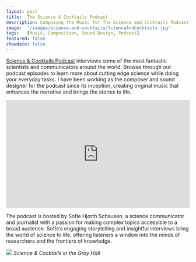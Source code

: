 ```yaml
---
layout: post
title:  The Science & Cocktails Podcast 
description: Composing the Music for The Science and Cocktails Podcast
image:  '/images/science-and-cocktails/ScienceAndCocktails.jpg'
tags:   [Music, Composition, Sound-Design, Podcast]
featured: false
showdate: false
---
```


[Science & Cocktails Podcast](https://www.scienceandcocktails.org/en/projects/the-science-cocktails-podcast) interviews some of the most fantastic scientists and communicators around the world. Browse through our podcast episodes to learn more about cutting edge science while doing your everyday tasks. I have been working as the composer and sound designer for the podcast since its inception, creating original music that enhances the narrative and brings the stories to life.

<iframe width="100%" height="295" src="https://embeds.audioboom.com/channels/5032293/embed?player_theme=dark&amp;v=202301" style="background-color: transparent; display: block; padding: 0; width: 100%" frameborder="0" allowtransparency="allowtransparency" scrolling="no" title="Audioboom player" allow="autoplay" sandbox="allow-downloads allow-forms allow-popups allow-same-origin allow-scripts allow-storage-access-by-user-activation allow-top-navigation-by-user-activation"></iframe>

The podcast is hosted by Sofie Hjorth Schausen, a science communicator and journalist with a passion for making complex topics accessible to a broad audience. Sofie’s engaging storytelling and insightful interviews bring the world of science to life, offering listeners a window into the minds of researchers and the frontiers of knowledge. 

![]({{site.baseurl}}/images/science-and-cocktails/sc-grey-hall.jpg#wide)
*Science & Cocktails in the Gray Hall*

<br>



